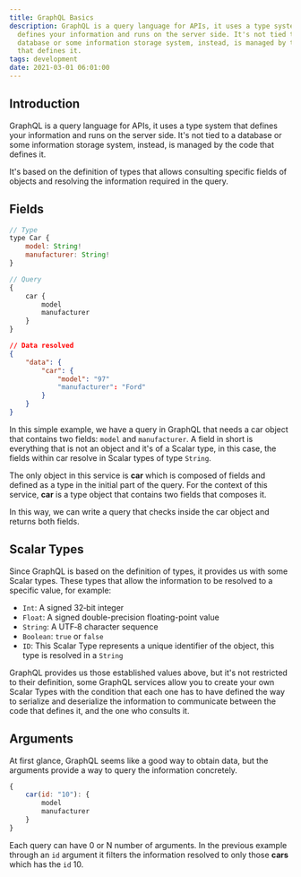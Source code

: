 ```yaml
---
title: GraphQL Basics
description: GraphQL is a query language for APIs, it uses a type system that
  defines your information and runs on the server side. It's not tied to a
  database or some information storage system, instead, is managed by the code
  that defines it.
tags: development
date: 2021-03-01 06:01:00
---
```

## Introduction

GraphQL is a query language for APIs, it uses a type system that defines your information and runs on the server side. It's not tied to a database or some information storage system, instead, is managed by the code that defines it.

It's based on the definition of types that allows consulting specific fields of objects and resolving the information required in the query.

## Fields

```javascript
// Type
type Car {
    model: String!
    manufacturer: String!
}
```

```javascript
// Query
{
    car {
        model
        manufacturer
    }
}
```

```json
// Data resolved
{
    "data": {
        "car": {
            "model": "97"
            "manufacturer": "Ford"
        }
    }
}
```

In this simple example, we have a query in GraphQL that needs a car object that contains two fields: `model` and `manufacturer`. A field in short is everything that is not an object and it's of a Scalar type, in this case, the fields within car resolve in Scalar types of type `String`.

The only object in this service is **car** which is composed of fields and defined as a type in the initial part of the query. For the context of this service, **car** is a type object that contains two fields that composes it.

In this way, we can write a query that checks inside the car object and returns both fields.

## Scalar Types

Since GraphQL is based on the definition of types, it provides us with some Scalar types. These types that allow the information to be resolved to a specific value, for example:

- `Int`: A signed 32‐bit integer
- `Float`: A signed double-precision floating-point value
- `String`: A UTF‐8 character sequence
- `Boolean`: `true` or `false`
- `ID`: This Scalar Type represents a unique identifier of the object, this type is resolved in a `String`

GraphQL provides us those established values above, but it's not restricted to their definition, some GraphQL services allow you to create your own Scalar Types with the condition that each one has to have defined the way to serialize and deserialize the information to communicate between the code that defines it, and the one who consults it.

## Arguments

At first glance, GraphQL seems like a good way to obtain data, but the arguments provide a way to query the information concretely.

```javascript
{
    car(id: "10"): {
        model
        manufacturer
    }
}
```

Each query can have 0 or N number of arguments. In the previous example through an `id` argument it filters the information resolved to only those **cars** which has the `id` 10.